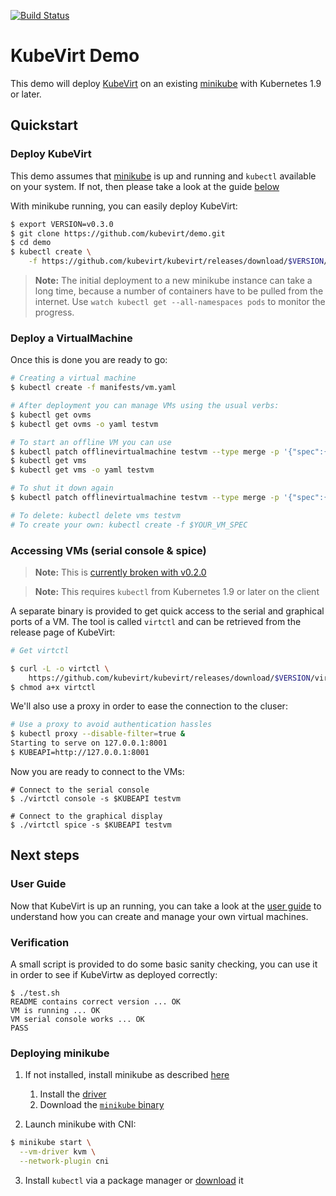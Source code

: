 [![Build Status](https://travis-ci.org/kubevirt/demo.svg?branch=master)](https://travis-ci.org/kubevirt/demo)

# KubeVirt Demo

This demo will deploy [KubeVirt](https://www.kubevirt.io) on an existing
[minikube](https://github.com/kubernetes/minikube/) with Kubernetes 1.9 or
later.

## Quickstart

### Deploy KubeVirt

This demo assumes that [minikube](https://github.com/kubernetes/minikube/) is up and running and `kubectl` available on your system. If not, then please take a look at the guide [below](#deploying-minikube)

With minikube running, you can easily deploy KubeVirt:

```bash
$ export VERSION=v0.3.0
$ git clone https://github.com/kubevirt/demo.git
$ cd demo
$ kubectl create \
    -f https://github.com/kubevirt/kubevirt/releases/download/$VERSION/kubevirt.yaml
```

> **Note:** The initial deployment to a new minikube instance can take
> a long time, because a number of containers have to be pulled from the
> internet. Use `watch kubectl get --all-namespaces pods` to monitor the progress.

### Deploy a VirtualMachine

Once this is done you are ready to go:

```bash
# Creating a virtual machine
$ kubectl create -f manifests/vm.yaml

# After deployment you can manage VMs using the usual verbs:
$ kubectl get ovms
$ kubectl get ovms -o yaml testvm

# To start an offline VM you can use
$ kubectl patch offlinevirtualmachine testvm --type merge -p '{"spec":{"running":true}}'
$ kubectl get vms
$ kubectl get vms -o yaml testvm

# To shut it down again
$ kubectl patch offlinevirtualmachine testvm --type merge -p '{"spec":{"running":false}}'

# To delete: kubectl delete vms testvm
# To create your own: kubectl create -f $YOUR_VM_SPEC
```

### Accessing VMs (serial console & spice)

> **Note:** This is [currently broken with v0.2.0](https://github.com/kubevirt/demo/issues/32)

> **Note:** This requires `kubectl` from Kubernetes 1.9 or later on the client

A separate binary is provided to get quick access to the serial and graphical
ports of a VM. The tool is called `virtctl` and can be retrieved from the
release page of KubeVirt:

```bash
# Get virtctl

$ curl -L -o virtctl \
    https://github.com/kubevirt/kubevirt/releases/download/$VERSION/virtctl-$VERSION-linux-amd64
$ chmod a+x virtctl
```

We'll also use a proxy in order to ease the connection to the cluser:
```bash
# Use a proxy to avoid authentication hassles
$ kubectl proxy --disable-filter=true &
Starting to serve on 127.0.0.1:8001
$ KUBEAPI=http://127.0.0.1:8001
```

Now you are ready to connect to the VMs:

```
# Connect to the serial console
$ ./virtctl console -s $KUBEAPI testvm

# Connect to the graphical display
$ ./virtctl spice -s $KUBEAPI testvm
```

## Next steps

### User Guide

Now that KubeVirt is up an running, you can take a look at the [user guide](https://kubevirt.gitbooks.io/user-guide/) to understand how you can create and manage your own virtual machines.

### Verification

A small script is provided to do some basic sanity checking, you can use it in order to see if KubeVirtw as deployed correctly:

```
$ ./test.sh 
README contains correct version ... OK
VM is running ... OK
VM serial console works ... OK
PASS
```

### Deploying minikube

1. If not installed, install minikube as described [here](https://github.com/kubernetes/minikube/)

   1. Install the [driver](https://github.com/kubernetes/minikube/blob/master/docs/drivers.md)
   2. Download the [`minikube` binary](https://github.com/kubernetes/minikube/releases)

2. Launch minikube with CNI:

```bash
$ minikube start \
  --vm-driver kvm \
  --network-plugin cni
```

3. Install `kubectl` via a package manager or [download](https://kubernetes.io/docs/tasks/tools/install-kubectl/#install-kubectl-binary-via-curl) it

